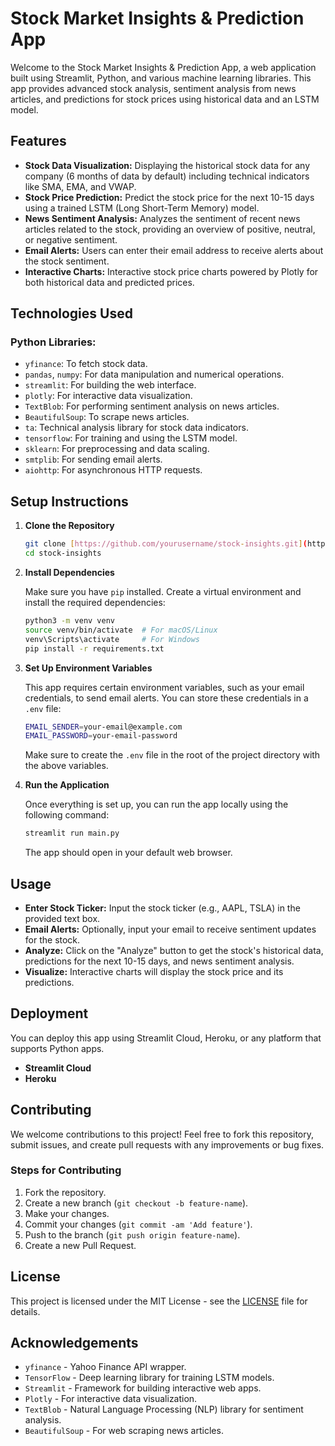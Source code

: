 # Stock Market Insights & Prediction App

Welcome to the Stock Market Insights & Prediction App, a web application built using Streamlit, Python, and various machine learning libraries. This app provides advanced stock analysis, sentiment analysis from news articles, and predictions for stock prices using historical data and an LSTM model.

## Features

-   **Stock Data Visualization:** Displaying the historical stock data for any company (6 months of data by default) including technical indicators like SMA, EMA, and VWAP.
-   **Stock Price Prediction:** Predict the stock price for the next 10-15 days using a trained LSTM (Long Short-Term Memory) model.
-   **News Sentiment Analysis:** Analyzes the sentiment of recent news articles related to the stock, providing an overview of positive, neutral, or negative sentiment.
-   **Email Alerts:** Users can enter their email address to receive alerts about the stock sentiment.
-   **Interactive Charts:** Interactive stock price charts powered by Plotly for both historical data and predicted prices.

## Technologies Used

### Python Libraries:

-   `yfinance`: To fetch stock data.
-   `pandas`, `numpy`: For data manipulation and numerical operations.
-   `streamlit`: For building the web interface.
-   `plotly`: For interactive data visualization.
-   `TextBlob`: For performing sentiment analysis on news articles.
-   `BeautifulSoup`: To scrape news articles.
-   `ta`: Technical analysis library for stock data indicators.
-   `tensorflow`: For training and using the LSTM model.
-   `sklearn`: For preprocessing and data scaling.
-   `smtplib`: For sending email alerts.
-   `aiohttp`: For asynchronous HTTP requests.

## Setup Instructions

1.  **Clone the Repository**

    ```bash
    git clone [https://github.com/yourusername/stock-insights.git](https://github.com/yourusername/stock-insights.git)
    cd stock-insights
    ```

2.  **Install Dependencies**

    Make sure you have `pip` installed. Create a virtual environment and install the required dependencies:

    ```bash
    python3 -m venv venv
    source venv/bin/activate  # For macOS/Linux
    venv\Scripts\activate     # For Windows
    pip install -r requirements.txt
    ```

3.  **Set Up Environment Variables**

    This app requires certain environment variables, such as your email credentials, to send email alerts. You can store these credentials in a `.env` file:

    ```bash
    EMAIL_SENDER=your-email@example.com
    EMAIL_PASSWORD=your-email-password
    ```

    Make sure to create the `.env` file in the root of the project directory with the above variables.

4.  **Run the Application**

    Once everything is set up, you can run the app locally using the following command:

    ```bash
    streamlit run main.py
    ```

    The app should open in your default web browser.

## Usage

-   **Enter Stock Ticker:** Input the stock ticker (e.g., AAPL, TSLA) in the provided text box.
-   **Email Alerts:** Optionally, input your email to receive sentiment updates for the stock.
-   **Analyze:** Click on the "Analyze" button to get the stock's historical data, predictions for the next 10-15 days, and news sentiment analysis.
-   **Visualize:** Interactive charts will display the stock price and its predictions.

## Deployment

You can deploy this app using Streamlit Cloud, Heroku, or any platform that supports Python apps.

-   **Streamlit Cloud**
-   **Heroku**

## Contributing

We welcome contributions to this project! Feel free to fork this repository, submit issues, and create pull requests with any improvements or bug fixes.

### Steps for Contributing

1.  Fork the repository.
2.  Create a new branch (`git checkout -b feature-name`).
3.  Make your changes.
4.  Commit your changes (`git commit -am 'Add feature'`).
5.  Push to the branch (`git push origin feature-name`).
6.  Create a new Pull Request.

## License

This project is licensed under the MIT License - see the [LICENSE](LICENSE) file for details.

## Acknowledgements

-   `yfinance` - Yahoo Finance API wrapper.
-   `TensorFlow` - Deep learning library for training LSTM models.
-   `Streamlit` - Framework for building interactive web apps.
-   `Plotly` - For interactive data visualization.
-   `TextBlob` - Natural Language Processing (NLP) library for sentiment analysis.
-   `BeautifulSoup` - For web scraping news articles.
